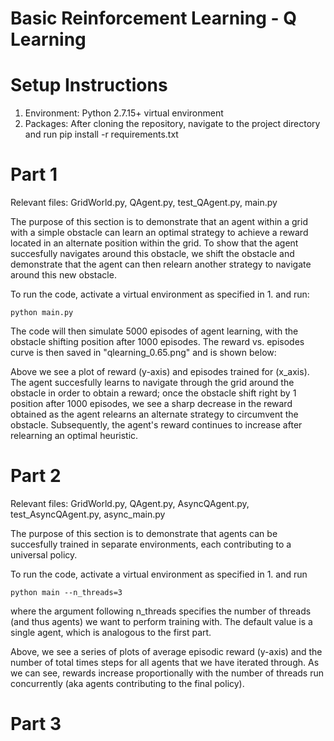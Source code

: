 # Basic Reinforcement Learning - Q Learning

# Setup Instructions
1. Environment: Python 2.7.15+ virtual environment
2. Packages: After cloning the repository, navigate to the project directory and run pip install -r requirements.txt

# Part 1
Relevant files: GridWorld.py, QAgent.py, test_QAgent.py, main.py

The purpose of this section is to demonstrate that an agent within a grid with a simple obstacle can learn an optimal strategy to achieve a reward located in an alternate position within the grid. To show that the agent succesfully navigates around this obstacle, we shift the obstacle and demonstrate that the agent can then relearn another strategy to navigate around this new obstacle.

To run the code, activate a virtual environment as specified in 1. and run:
```
python main.py
```
The code will then simulate 5000 episodes of agent learning, with the obstacle shifting position after 1000 episodes. The reward vs. episodes curve is then saved in "qlearning_0.65.png" and is shown below:

Above we see a plot of reward (y-axis) and episodes trained for (x_axis). The agent succesfully learns to navigate through the grid around the obstacle in order to obtain a reward; once the obstacle shift right by 1 position after 1000 episodes, we see a sharp decrease in the reward obtained as the agent relearns an alternate strategy to circumvent the obstacle. Subsequently, the agent's reward continues to increase after relearning an optimal heuristic.

# Part 2
Relevant files: GridWorld.py, QAgent.py, AsyncQAgent.py, test_AsyncQAgent.py, async_main.py

The purpose of this section is to demonstrate that agents can be succesfully trained in separate environments, each contributing to a universal policy.

To run the code, activate a virtual environment as specified in 1. and run
```
python main --n_threads=3
```
where the argument following n_threads specifies the number of threads (and thus agents) we want to perform training with. The default value is a single agent, which is analogous to the first part.

Above, we see a series of plots of average episodic reward (y-axis) and the number of total times steps for all agents that we have iterated through. As we can see, rewards increase proportionally with the number of threads run concurrently (aka agents contributing to the final policy).

# Part 3
